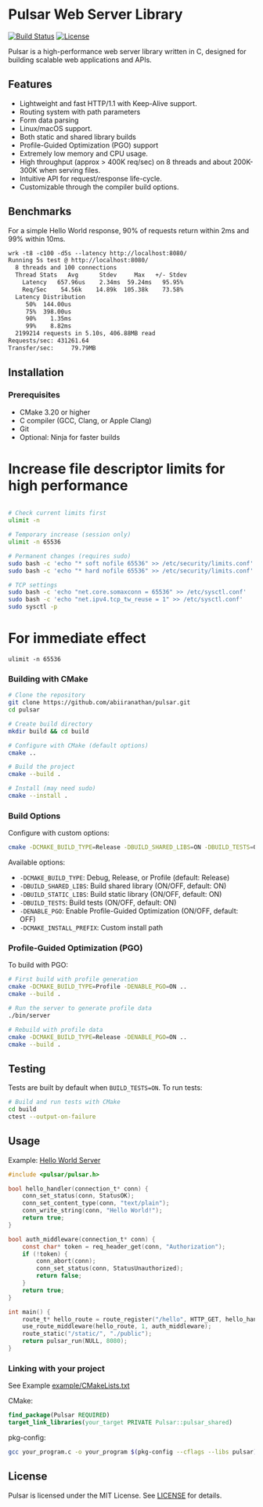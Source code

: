 
# Pulsar Web Server Library

[![Build Status](https://github.com/abiiranathan/pulsar/actions/workflows/ci.yml/badge.svg)](https://github.com/abiiranathan/pulsar/actions)
[![License](https://img.shields.io/badge/license-MIT-blue.svg)](LICENSE)

Pulsar is a high-performance web server library written in C, designed for building scalable web applications and APIs.

## Features

- Lightweight and fast HTTP/1.1 with Keep-Alive support.
- Routing system with path parameters
- Form data parsing
- Linux/macOS support.
- Both static and shared library builds
- Profile-Guided Optimization (PGO) support
- Extremely low memory and CPU usage.
- High throughput (approx > 400K req/sec) on 8 threads
  and about 200K-300K when serving files.
- Intuitive API for request/response life-cycle.
- Customizable through the compiler build options.

## Benchmarks
For a simple Hello World response, 90% of requests return within 2ms and 99% within 10ms.

```txt
wrk -t8 -c100 -d5s --latency http://localhost:8080/
Running 5s test @ http://localhost:8080/
  8 threads and 100 connections
  Thread Stats   Avg      Stdev     Max   +/- Stdev
    Latency   657.96us    2.34ms  59.24ms   95.95%
    Req/Sec    54.56k    14.89k  105.38k    73.58%
  Latency Distribution
     50%  144.00us
     75%  398.00us
     90%    1.35ms
     99%    8.82ms
  2199214 requests in 5.10s, 406.88MB read
Requests/sec: 431261.64
Transfer/sec:     79.79MB
```

## Installation

### Prerequisites

- CMake 3.20 or higher
- C compiler (GCC, Clang, or Apple Clang)
- Git
- Optional: Ninja for faster builds

# Increase file descriptor limits for high performance
```bash

# Check current limits first
ulimit -n

# Temporary increase (session only)
ulimit -n 65536

# Permanent changes (requires sudo)
sudo bash -c 'echo "* soft nofile 65536" >> /etc/security/limits.conf'
sudo bash -c 'echo "* hard nofile 65536" >> /etc/security/limits.conf'

# TCP settings
sudo bash -c 'echo "net.core.somaxconn = 65536" >> /etc/sysctl.conf'
sudo bash -c 'echo "net.ipv4.tcp_tw_reuse = 1" >> /etc/sysctl.conf'
sudo sysctl -p
```

# For immediate effect
```ulimit -n 65536```

### Building with CMake

```bash
# Clone the repository
git clone https://github.com/abiiranathan/pulsar.git
cd pulsar

# Create build directory
mkdir build && cd build

# Configure with CMake (default options)
cmake ..

# Build the project
cmake --build .

# Install (may need sudo)
cmake --install .
```

### Build Options

Configure with custom options:

```bash
cmake -DCMAKE_BUILD_TYPE=Release -DBUILD_SHARED_LIBS=ON -DBUILD_TESTS=ON ..
```

Available options:
- `-DCMAKE_BUILD_TYPE`: Debug, Release, or Profile (default: Release)
- `-DBUILD_SHARED_LIBS`: Build shared library (ON/OFF, default: ON)
- `-DBUILD_STATIC_LIBS`: Build static library (ON/OFF, default: ON)
- `-DBUILD_TESTS`: Build tests (ON/OFF, default: ON)
- `-DENABLE_PGO`: Enable Profile-Guided Optimization (ON/OFF, default: OFF)
- `-DCMAKE_INSTALL_PREFIX`: Custom install path

### Profile-Guided Optimization (PGO)

To build with PGO:

```bash
# First build with profile generation
cmake -DCMAKE_BUILD_TYPE=Profile -DENABLE_PGO=ON ..
cmake --build .

# Run the server to generate profile data
./bin/server

# Rebuild with profile data
cmake -DCMAKE_BUILD_TYPE=Release -DENABLE_PGO=ON ..
cmake --build .
```

## Testing

Tests are built by default when `BUILD_TESTS=ON`. To run tests:

```bash
# Build and run tests with CMake
cd build
ctest --output-on-failure
```

## Usage

Example: [Hello World Server](example/server.c)

```c
#include <pulsar/pulsar.h>

bool hello_handler(connection_t* conn) {
    conn_set_status(conn, StatusOK);
    conn_set_content_type(conn, "text/plain");
    conn_write_string(conn, "Hello World!");
    return true;
}

bool auth_middleware(connection_t* conn) {
    const char* token = req_header_get(conn, "Authorization");
    if (!token) {
        conn_abort(conn);
        conn_set_status(conn, StatusUnauthorized);
        return false;
    }
    return true;
}

int main() {
    route_t* hello_route = route_register("/hello", HTTP_GET, hello_handler);
    use_route_middleware(hello_route, 1, auth_middleware);
    route_static("/static/", "./public");
    return pulsar_run(NULL, 8080);
}
```

### Linking with your project

See Example [example/CMakeLists.txt](example/CMakeLists.txt)

CMake:
```cmake
find_package(Pulsar REQUIRED)
target_link_libraries(your_target PRIVATE Pulsar::pulsar_shared)
```

pkg-config:
```bash
gcc your_program.c -o your_program $(pkg-config --cflags --libs pulsar)
```

## License

Pulsar is licensed under the MIT License. See [LICENSE](LICENSE) for details.


